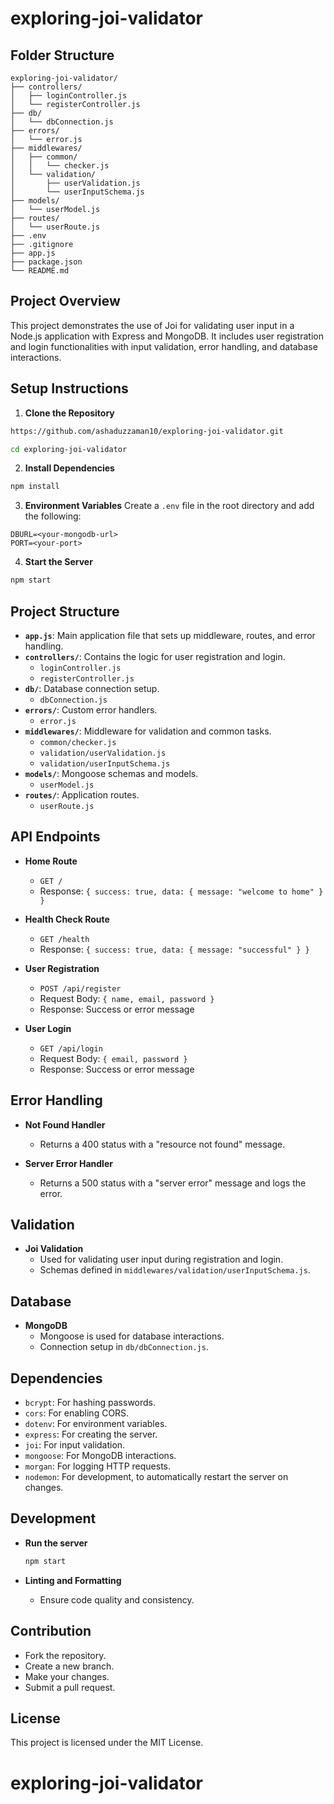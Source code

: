 # exploring-joi-validator

## Folder Structure

```
exploring-joi-validator/
├── controllers/
│   ├── loginController.js
│   └── registerController.js
├── db/
│   └── dbConnection.js
├── errors/
│   └── error.js
├── middlewares/
│   ├── common/
│   │   └── checker.js
│   └── validation/
│       ├── userValidation.js
│       └── userInputSchema.js
├── models/
│   └── userModel.js
├── routes/
│   └── userRoute.js
├── .env
├── .gitignore
├── app.js
├── package.json
└── README.md
```

## Project Overview

This project demonstrates the use of Joi for validating user input in a Node.js application with Express and MongoDB. It includes user registration and login functionalities with input validation, error handling, and database interactions.

## Setup Instructions

1. **Clone the Repository**
  ```sh
  https://github.com/ashaduzzaman10/exploring-joi-validator.git
  
  cd exploring-joi-validator
  ```

2. **Install Dependencies**
  ```sh
  npm install
  ```

3. **Environment Variables**
  Create a `.env` file in the root directory and add the following:
  ```env
  DBURL=<your-mongodb-url>
  PORT=<your-port>
  ```

4. **Start the Server**
  ```sh
  npm start
  ```

## Project Structure

- **`app.js`**: Main application file that sets up middleware, routes, and error handling.
- **`controllers/`**: Contains the logic for user registration and login.
  - `loginController.js`
  - `registerController.js`
- **`db/`**: Database connection setup.
  - `dbConnection.js`
- **`errors/`**: Custom error handlers.
  - `error.js`
- **`middlewares/`**: Middleware for validation and common tasks.
  - `common/checker.js`
  - `validation/userValidation.js`
  - `validation/userInputSchema.js`
- **`models/`**: Mongoose schemas and models.
  - `userModel.js`
- **`routes/`**: Application routes.
  - `userRoute.js`

## API Endpoints

- **Home Route**
  - `GET /`
  - Response: `{ success: true, data: { message: "welcome to home" } }`

- **Health Check Route**
  - `GET /health`
  - Response: `{ success: true, data: { message: "successful" } }`

- **User Registration**
  - `POST /api/register`
  - Request Body: `{ name, email, password }`
  - Response: Success or error message

- **User Login**
  - `GET /api/login`
  - Request Body: `{ email, password }`
  - Response: Success or error message

## Error Handling

- **Not Found Handler**
  - Returns a 400 status with a "resource not found" message.

- **Server Error Handler**
  - Returns a 500 status with a "server error" message and logs the error.

## Validation

- **Joi Validation**
  - Used for validating user input during registration and login.
  - Schemas defined in `middlewares/validation/userInputSchema.js`.

## Database

- **MongoDB**
  - Mongoose is used for database interactions.
  - Connection setup in `db/dbConnection.js`.

## Dependencies

- `bcrypt`: For hashing passwords.
- `cors`: For enabling CORS.
- `dotenv`: For environment variables.
- `express`: For creating the server.
- `joi`: For input validation.
- `mongoose`: For MongoDB interactions.
- `morgan`: For logging HTTP requests.
- `nodemon`: For development, to automatically restart the server on changes.

## Development

- **Run the server**
  ```sh
  npm start
  ```

- **Linting and Formatting**
  - Ensure code quality and consistency.

## Contribution

- Fork the repository.
- Create a new branch.
- Make your changes.
- Submit a pull request.

## License

This project is licensed under the MIT License.
# exploring-joi-validator
